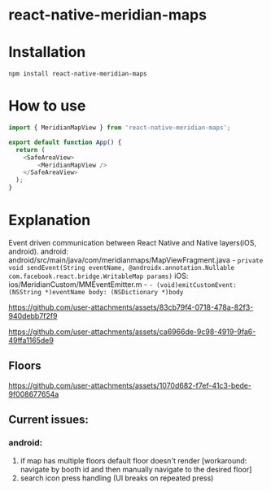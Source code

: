 # react-native-meridian-maps

# Installation
```
npm install react-native-meridian-maps
```

# How to use
```js
import { MeridianMapView } from 'react-native-meridian-maps';

export default function App() {
  return (
    <SafeAreaView>
        <MeridianMapView />
    </SafeAreaView>
  );
}
```

# Explanation
Event driven communication between React Native and Native layers(iOS, android).
android: android/src/main/java/com/meridianmaps/MapViewFragment.java - `private void sendEvent(String eventName, @androidx.annotation.Nullable com.facebook.react.bridge.WritableMap params)`
iOS: ios/MeridianCustom/MMEventEmitter.m - `- (void)emitCustomEvent: (NSString *)eventName body: (NSDictionary *)body`


https://github.com/user-attachments/assets/83cb79f4-0718-478a-82f3-940debb7f2f9


https://github.com/user-attachments/assets/ca6966de-9c98-4919-9fa6-49ffa1165de9 



## Floors

https://github.com/user-attachments/assets/1070d682-f7ef-41c3-bede-9f008677654a

## Current issues:
### android:
1. if map has multiple floors default floor doesn't render [workaround: navigate by booth id and then manually navigate to the desired floor]
2. search icon press handling (UI breaks on repeated press)

